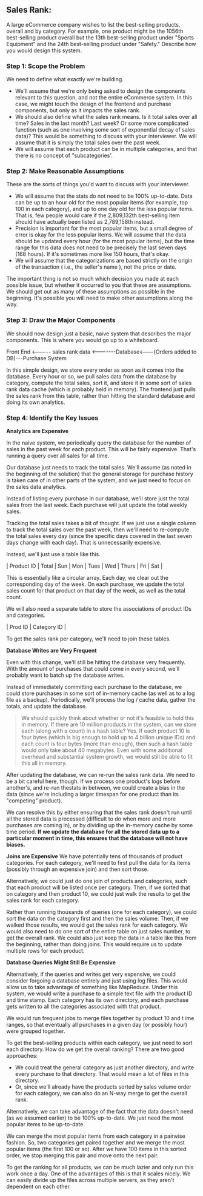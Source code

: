 ## Sales Rank:
A large eCommerce company wishes to list the best-selling products, overall and by category.
For example, one product might be the 1056th best-selling product overall but the 13th
best-selling product under "Sports Equipment" and the 24th best-selling product under "Safety."
Describe how you would design this system.

### Step 1: Scope the Problem
We need to define what exactly we're building.
- We'll assume that we're only being asked to design the components relevant to this question,
  and not the entire eCommerce system. In this case, we might touch the design of the frontend
  and purchase components, but only as it impacts the sales rank.
- We should also define what the sales rank means. Is it total sales over all time? Sales in the
  last month? Last week? Or some more complicated function (such as one involving some sort of
  exponential decay of sales data)? This would be something to discuss with your interviewer. We
  will assume that it is simply the total sales over the past week.
- We will assume that each product can be in multiple categories, and that there is no concept of
   "subcategories'.

### Step 2: Make Reasonable Assumptions
These are the sorts of things you'd want to discuss with your interviewer.
- We will assume that the stats do not need to be 100% up-to-date. Data can be up to an hour old
  for the most popular items (for example, top 100 in each category), and up to one day old for the
  less popular items. That is, few people would care if the 2,809,132th best-selling item should
  have actually been listed as 2,789,158th instead.
- Precision is important for the most popular items, but a small degree of error is okay for the less
  popular items. We will assume that the data should be updated every hour (for the most popular items),
  but the time range for this data does not need to be precisely the last seven days (168 hours).
  If it's sometimes more like 150 hours, that's okay.
- We will assume that the categorizations are based strictly on the origin of the transaction ( i.e.,
  the seller's name ), not the price or date.

The important thing is not so much which decision you made at each possible issue, but whether it occurred
to you that these are assumptions. We should get out as many of these assumptions as possible in the
beginning. It's possible you will need to make other assumptions along the way.

### Step 3: Draw the Major Components
We should now design just a basic, naive system that describes the major components. This is where you
would go up to a whiteboard.					
>        
 Front End <----- sales rank data <-------Database<---(Orders added to DB)---Purchase System 

In this simple design, we store every order as soon as it comes into the database. Every hour or so,
we pull sales data from the database by category, compute the total sales, sort it, and store it in
some sort of sales rank data cache (which is probably held in memory). The frontend just pulls the
sales rank from this table, rather than hitting the standard database and doing its own analytics.

### Step 4: Identify the Key Issues
**Analytics are Expensive**

In the naive system, we periodically query the database for the number of sales in the past week for
each product. This will be fairly expensive. That's running a query over all sales for all time.

Our database just needs to track the total sales. We'll assume (as noted in the beginning of the solution)
that the general storage for purchase history is taken care of in other parts of the system, and we just need
to focus on the sales data analytics.

Instead of listing every purchase in our database, we'll store just the total sales from the last week. Each
purchase will just update the total weekly sales.

Tracking the total sales takes a bit of thought. If we just use a single column to track the total sales
over the past week, then we'll need to re-compute the total sales every day (since the specific days covered
in the last seven days change with each day). That is unnecessarily expensive.

Instead, we'll just use a table like this.

| Product ID | Total | Sun | Mon | Tues | Wed | Thurs | Fri | Sat |

This is essentially like a circular array. Each day, we clear out the corresponding day of the week. On each
purchase, we update the total sales count for that product on that day of the week, as well as the total
count.

We will also need a separate table to store the associations of product IDs and categories.

| Prod ID | Category ID |

To get the sales rank per category, we'll need to join these tables.

**Database Writes are Very Frequent** 

Even with this change, we'll still be hitting the database very frequently. With the amount of purchases that
could come in every second, we'll probably want to batch up the database writes.

Instead of immediately committing each purchase to the database, we could store purchases in some sort
of in-memory cache (as well as to a log file as a backup). Periodically, we'll process the log / cache data,
gather the totals, and update the database.

> We should quickly think about whether or not it's feasible to hold this in memory. If there are 10
million products in the system, can we store each (along with a count) in a hash table? Yes. If each
product 10 is four bytes (which is big enough to hold up to 4 billion unique IDs) and each count
is four bytes (more than enough), then such a hash table would only take about 40 megabytes.
Even with some additional overhead and substantial system growth, we would still be able to fit
this all in memory.

After updating the database, we can re-run the sales rank data. We need to be a bit careful here, though.
If we process one product's logs before another's, and re-run thestats in between, we could create a bias
in the data (since we're including a larger timespan for one product than its "competing" product).

We can resolve this by either ensuring that the sales rank doesn't run until all the stored data is processed
(difficult to do when more and more purchases are coming in), or by dividing up the in-memory cache by
some time period. **If we update the database for all the stored data up to a particular moment in time, this
ensures that the database will not have biases.**

**Joins are Expensive**
We have potentially tens of thousands of product categories. For each category, we'll need to first pull the
data for its items (possibly through an expensive join) and then sort those.

Alternatively, we could just do one join of products and categories, such that each product will be listed
once per category. Then, if we sorted that on category and then product 10, we could just walk the results
to get the sales rank for each category.

Rather than running thousands of queries (one for each category), we could sort the data on the category
first and then the sales volume. Then, if we walked those results, we would get the sales rank for each
category. We would also need to do one sort of the entire table on just sales number, to get the overall rank.
We could also just keep the data in a table like this from the beginning, rather than doing joins. This would
require us to update multiple rows for each product.

**Database Queries Might Still Be Expensive**

Alternatively, if the queries and writes get very expensive, we could consider forgoing a database entirely
and just using log files. This would allow us to take advantage of something like MapReduce.
Under this system, we would write a purchase to a simple text file with the product ID and time stamp. Each
category has its own directory, and each purchase gets written to all the categories associated with that
product.

We would run frequent jobs to merge files together by product 10 and t ime ranges, so that eventually all
purchases in a given day (or possibly hour) were grouped together.

To get the best-selling products within each category, we just need to sort each directory.
How do we get the overall ranking? There are two good approaches:
- We could treat the general category as just another directory, and write every purchase to that directory.
That would mean a lot of files in this directory.
- Or, since we'll already have the products sorted by sales volume order for each category, we can also do
an N-way merge to get the overall rank.

Alternatively, we can take advantage of the fact that the data doesn't need (as we assumed earlier) to be
100% up-to-date. We just need the most popular items to be up-to-date.

We can merge the most popular items from each category in a pairwise fashion. So, two categories get
paired together and we merge the most popular items (the first 100 or so). After we have 100 items in this
sorted order, we stop merging this pair and move onto the next pair.

To get the ranking for all products, we can be much lazier and only run this work once a day.
One of the advantages of this is that it scales nicely. We can easily divide up the files across multiple servers,
as they aren't dependent on each other.